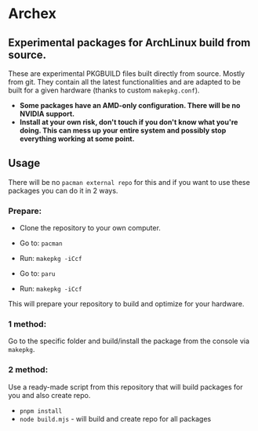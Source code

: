 # Archex

## Experimental packages for ArchLinux build from source.

These are experimental PKGBUILD files built directly from source. Mostly from git. They contain all the latest functionalities and are adapted to be built for a given hardware (thanks to custom `makepkg.conf`).

- **Some packages have an AMD-only configuration. There will be no NVIDIA support.**
- **Install at your own risk, don't touch if you don't know what you're doing. This can mess up your entire system and possibly stop everything working at some point.**

## Usage

There will be no `pacman external repo` for this and if you want to use these packages you can do it in 2 ways.

### Prepare:
- Clone the repository to your own computer.
- Go to: `pacman`
- Run: `makepkg -iCcf`

- Go to: `paru`
- Run: `makepkg -iCcf`

This will prepare your repository to build and optimize for your hardware.

### 1 method:
Go to the specific folder and build/install the package from the console via `makepkg`.

### 2 method:
Use a ready-made script from this repository that will build packages for you and also create repo.

- `pnpm install`
- `node build.mjs` - will build and create repo for all packages



